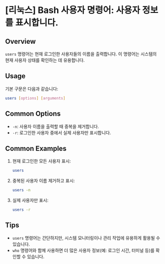 # [리눅스] Bash 사용자 명령어: 사용자 정보를 표시합니다.

## Overview
`users` 명령어는 현재 로그인한 사용자들의 이름을 출력합니다. 이 명령어는 시스템의 현재 사용자 상태를 확인하는 데 유용합니다.

## Usage
기본 구문은 다음과 같습니다:

```bash
users [options] [arguments]
```

## Common Options
- `-n`: 사용자 이름을 출력할 때 중복을 제거합니다.
- `-r`: 로그인한 사용자 중에서 실제 사용자만 표시합니다.

## Common Examples
1. 현재 로그인한 모든 사용자 표시:
   ```bash
   users
   ```

2. 중복된 사용자 이름 제거하고 표시:
   ```bash
   users -n
   ```

3. 실제 사용자만 표시:
   ```bash
   users -r
   ```

## Tips
- `users` 명령어는 간단하지만, 시스템 모니터링이나 관리 작업에 유용하게 활용될 수 있습니다.
- `who` 명령어와 함께 사용하면 더 많은 사용자 정보(예: 로그인 시간, 터미널 등)를 확인할 수 있습니다.